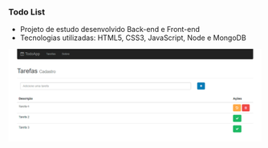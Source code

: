 ### Todo List

- Projeto de estudo desenvolvido Back-end e Front-end
- Tecnologias utilizadas: HTML5, CSS3, JavaScript, Node e MongoDB

[![](./imagem.png)]()

